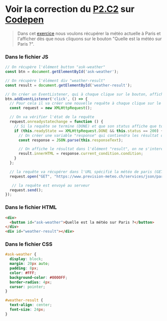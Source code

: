# Voir la correction du [P2.C2](https://openclassrooms.com/fr/courses/5543061-ecrivez-du-javascript-pour-le-web/5577591-recuperez-des-donnees-dun-service-web#/id/r-5844498) sur [Codepen](https://codepen.io/joellesenne/pen/WNrpBVW)

>Dans cet [exercice](https://codepen.io/nicolaspatschkowski/pen/QWbQMOe) nous voulons récupérer la météo actuelle à Paris et l'afficher dès que nous cliquons sur le bouton "Quelle est la météo sur Paris ?".

### Dans le fichier JS

```javascript
// On récupère l'élément button "ask-weather"
const btn = document.getElementById('ask-weather');

// On récupère l'élément div "weather-result"
const result = document.getElementById('weather-result');

// On créer un EventListener, qui à chaque clique sur le bouton, affichera la météo sur paris
btn.addEventListener('click', () => {
  // Pour cela il va créer une nouvelle requête à chaque clique sur le bouton. 
  const request = new XMLHttpRequest();

  // On va vérifier l'état de la requête
  request.onreadystatechange = function () {
    // Si la requête se termine (DONE) et que son status affiche que tous s'est bien passé (code 200)
    if (this.readyState == XMLHttpRequest.DONE && this.status == 200) {
      // On créer une variable "response" qui contiendra les résultat de la requête transformer d'un format JSON en objet JavaScript(JSON.parse)
      const response = JSON.parse(this.responseText);

      // On affiche le résultat dans l'élément "result", on ne s'interesse ici qu'à un élément de la réponse : "current_condition.condition" qui contient le mot exprimant l'état de la météo actuelle.
      result.innerHTML = response.current_condition.condition;
    }
  };

  // la requête va récupérer dans l'URL spécifié la météo de paris (GET)
  request.open("GET", "https://www.prevision-meteo.ch/services/json/paris");

   // la requête est envoyé au serveur
  request.send();
});
```

### Dans le fichier HTML

```html
<div>
  <button id="ask-weather">Quelle est la météo sur Paris ?</button>
</div>
<div id="weather-result"></div>
```

### Dans le fichier CSS

```css
#ask-weather {
  display: block;
  margin: 20px auto;
  padding: 8px;
  color: #FFF;
  background-color: #0000FF;
  border-radius: 4px;
  cursor: pointer;
}

#weather-result {
  text-align: center;
  font-size: 24px;
}


```

